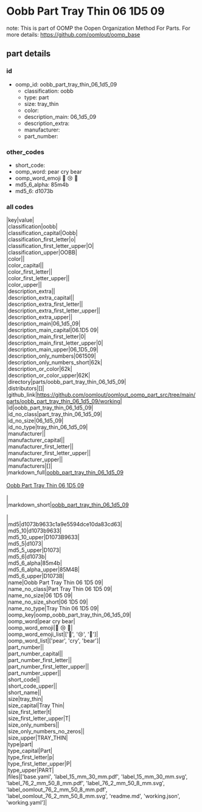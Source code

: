 # Oobb Part Tray Thin 06 1D5 09  

note: This is part of OOMP the Oopen Organization Method For Parts. For more details: https://github.com/oomlout/oomp_base

##  part details





### id
* oomp_id: oobb_part_tray_thin_06_1d5_09
  * classification: oobb
  * type: part
  * size: tray_thin
  * color: 
  * description_main: 06_1d5_09
  * description_extra: 
  * manufacturer: 
  * part_number: 

### other_codes
* short_code: 
* oomp_word: pear cry bear
* oomp_word_emoji :pear: :cry: :bear:
* md5_6_alpha: 85m4b
* md5_6: d1073b

### all codes 
|key|value|  
|classification|oobb|  
|classification_capital|Oobb|  
|classification_first_letter|o|  
|classification_first_letter_upper|O|  
|classification_upper|OOBB|  
|color||  
|color_capital||  
|color_first_letter||  
|color_first_letter_upper||  
|color_upper||  
|description_extra||  
|description_extra_capital||  
|description_extra_first_letter||  
|description_extra_first_letter_upper||  
|description_extra_upper||  
|description_main|06_1d5_09|  
|description_main_capital|06.1D5 09|  
|description_main_first_letter|0|  
|description_main_first_letter_upper|0|  
|description_main_upper|06_1D5_09|  
|description_only_numbers|061509|  
|description_only_numbers_short|62k|  
|description_or_color|62k|  
|description_or_color_upper|62K|  
|directory|parts/oobb_part_tray_thin_06_1d5_09|  
|distributors|[]|  
|github_link|https://github.com/oomlout/oomlout_oomp_part_src/tree/main/parts/oobb_part_tray_thin_06_1d5_09/working|  
|id|oobb_part_tray_thin_06_1d5_09|  
|id_no_class|part_tray_thin_06_1d5_09|  
|id_no_size|06_1d5_09|  
|id_no_type|tray_thin_06_1d5_09|  
|manufacturer||  
|manufacturer_capital||  
|manufacturer_first_letter||  
|manufacturer_first_letter_upper||  
|manufacturer_upper||  
|manufacturers|[]|  
|markdown_full|[oobb_part_tray_thin_06_1d5_09](https://github.com/oomlout/oomlout_oomp_part_src/tree/main/parts/oobb_part_tray_thin_06_1d5_09/working)<br>[](https://github.com/oomlout/oomlout_oomp_part_src/tree/main/parts/oobb_part_tray_thin_06_1d5_09/working)<br>[Oobb Part Tray Thin 06 1D5 09](https://github.com/oomlout/oomlout_oomp_part_src/tree/main/parts/oobb_part_tray_thin_06_1d5_09/working)<br><br>|  
|markdown_short|[oobb_part_tray_thin_06_1d5_09](https://github.com/oomlout/oomlout_oomp_part_src/tree/main/parts/oobb_part_tray_thin_06_1d5_09/working)<br><br>|  
|md5|d1073b9633c1a9e5594dce10da83cd63|  
|md5_10|d1073b9633|  
|md5_10_upper|D1073B9633|  
|md5_5|d1073|  
|md5_5_upper|D1073|  
|md5_6|d1073b|  
|md5_6_alpha|85m4b|  
|md5_6_alpha_upper|85M4B|  
|md5_6_upper|D1073B|  
|name|Oobb Part Tray Thin 06 1D5 09|  
|name_no_class|Part Tray Thin 06 1D5 09|  
|name_no_size|06 1D5 09|  
|name_no_size_short|06 1D5 09|  
|name_no_type|Tray Thin 06 1D5 09|  
|oomp_key|oomp_oobb_part_tray_thin_06_1d5_09|  
|oomp_word|pear cry bear|  
|oomp_word_emoji|:pear: :cry: :bear:|  
|oomp_word_emoji_list|[':pear:', ':cry:', ':bear:']|  
|oomp_word_list|['pear', 'cry', 'bear']|  
|part_number||  
|part_number_capital||  
|part_number_first_letter||  
|part_number_first_letter_upper||  
|part_number_upper||  
|short_code||  
|short_code_upper||  
|short_name||  
|size|tray_thin|  
|size_capital|Tray Thin|  
|size_first_letter|t|  
|size_first_letter_upper|T|  
|size_only_numbers||  
|size_only_numbers_no_zeros||  
|size_upper|TRAY_THIN|  
|type|part|  
|type_capital|Part|  
|type_first_letter|p|  
|type_first_letter_upper|P|  
|type_upper|PART|  
|files|['base.yaml', 'label_15_mm_30_mm.pdf', 'label_15_mm_30_mm.svg', 'label_76_2_mm_50_8_mm.pdf', 'label_76_2_mm_50_8_mm.svg', 'label_oomlout_76_2_mm_50_8_mm.pdf', 'label_oomlout_76_2_mm_50_8_mm.svg', 'readme.md', 'working.json', 'working.yaml']|  
